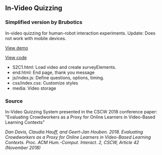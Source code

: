 ## In-Video Quizzing


### Simplified version by Brubotics

In-video quizzing for human-robot interaction experiments.
Update: Does not work with mobile devices.

[View demo](https://hoanglongcao.github.io/In-Video-Quizzing/S2C1.html)

[View code](https://github.com/hoanglongcao/hoanglongcao.github.io/blob/master/In-Video-Quizzing/)

- S2C1.html: Load video and create surveyElements.
- end.html: End page, thank you message
- js/index.js: Define questions, options, timing.
- css/index.css: Customize styles
- media: Video storage


### Source
In-Video Quizzing System presented in the CSCW 2018 conference paper: "Evaluating Crowdworkers as a Proxy for Online Learners in Video-Based Learning Contexts"

*Dan Davis, Claudia Hauff, and Geert-Jan Houben. 2018. Evaluating Crowdworkers as a Proxy for Online Learners in Video-Based Learning Contexts. Proc. ACM Hum.-Comput. Interact. 2, CSCW, Article 42 (November 2018)*


